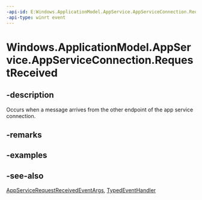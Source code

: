 ----api-id: E:Windows.ApplicationModel.AppService.AppServiceConnection.RequestReceived
-api-type: winrt event
---<!-- Event syntaxpublic event Windows.Foundation.TypedEventHandler RequestReceived<Windows.ApplicationModel.AppService.AppServiceConnection,  Windows.ApplicationModel.AppService.AppServiceRequestReceivedEventArgs>--># Windows.ApplicationModel.AppService.AppServiceConnection.RequestReceived## -descriptionOccurs when a message arrives from the other endpoint of the app service connection.## -remarks## -examples## -see-also[AppServiceRequestReceivedEventArgs](appservicerequestreceivedeventargs.md), [TypedEventHandler](../windows.foundation/typedeventhandler_2.md)